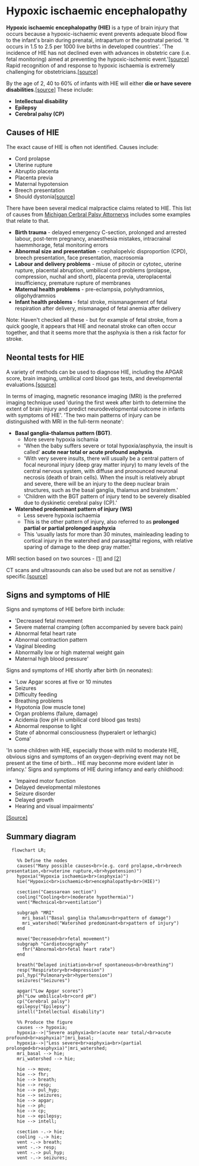 # Hypoxic ischaemic encephalopathy

**Hypoxic ischaemic encephalopathy (HIE)** is a type of brain injury that occurs because a hypoxic-ischaemic event prevents adequate blood flow to the infant's brain during prenatal, intrapartum or the postnatal period. 'It occurs in 1.5 to 2.5 per 1000 live births in developed countries'. 'The incidence of HIE has not declined even with advances in obstetric care (i.e. fetal monitoring) aimed at preventing the hypoxic-ischemic event.'[[source]](https://doi.org/10.1053%2Fj.nainr.2011.07.004) Rapid recognition of and response to hypoxic ischaemia is extremely challenging for obstetricians.[[source]](https://doi.org/10.1576/toag.13.3.169.27669)

By the age of 2, 40 to 60% of infants with HIE will either **die or have severe disabilities**.[[source]](https://doi.org/10.1053%2Fj.nainr.2011.07.004) These include:
* **Intellectual disability**
* **Epilepsy**
* **Cerebral palsy (CP)**

## Causes of HIE

The exact cause of HIE is often not identified. Causes include:
* Cord prolapse
* Uterine rupture
* Abruptio placenta
* Placenta previa
* Maternal hypotension
* Breech presentation
* Should dystonia[[source]](https://doi.org/10.1053%2Fj.nainr.2011.07.004)

There have been several medical malpractice claims related to HIE. This list of causes from [Michigan Cerbral Palsy Attornerys](https://www.michigancerebralpalsyattorneys.com/causes-and-risk-factors-of-cerebral-palsy/labor-and-delivery-problems/hypoxic-ischemic-encephalopathy-hie/hypoxic-ischemic-encephalopathy-hie-infographic/) includes some examples that relate to that.
* **Birth trauma** - delayed emergency C-section, prolonged and arrested labour, post-term pregnancy, anaesthesia mistakes, intracrainal haemmhorage, fetal monitoring errors
* **Abnormal size and presentation** - cephalopelvic disproportion (CPD), breech presentation, face presentation, macrosomia
* **Labour and delivery problems** - miuse of pitocin or cytotec, uterine rupture, placental abruption, umbilical cord problems (prolapse, compression, nuchal and short), placenta previa, uteroplacental insufficiency, premature rupture of membranes
* **Maternal health problems** - pre-eclampsia, polyhydramnios, oligohydramnios
* **Infant health problems** - fetal stroke, mismanagement of fetal respiration after delivery, mismanaged of fetal anemia after delivery

Note: Haven't checked all these - but for example of fetal stroke, from a quick google, it appears that HIE and neonatal stroke can often occur together, and that it seems more that the asphyxia is then a risk factor for stroke.

## Neontal tests for HIE

A variety of methods can be used to diagnose HIE, including the APGAR score, brain imaging, umbilical cord blood gas tests, and developmental evaluations.[[source]](https://hiehelpcenter.org/medical/identifying-hie/tests-evaluations-screening/)

In terms of imaging, magnetic resonance imaging (MRI) is the preferred imaging technique used 'during the first week after birth to determine the extent of brain injury and predict neurodevelopmental outcome in infants with symptoms of HIE'. 'The two main patterns of injury can be distinguished with MRI in the full-term neonate':
* **Basal ganglia-thalamus pattern (BGT)**.
    * More severe hypoxia ischamia
    * 'When the baby suffers severe or total hypoxia/asphyxia, the insult is called' **acute near total or acute profound asphyxia**.
    * 'With very severe insults, there will usually be a central pattern of focal neuronal injury (deep gray matter injury) to many levels of the central nervous system, with diffuse and pronounced neuronal necrosis (death of brain cells). When the insult is relatively abrupt and severe, there will be an injury to the deep nuclear brain structures, such as the basal ganglia, thalamus and brainstem.'
    * 'Children with the BGT pattern of injury tend to be severely disabled due to dyskinetic cerebral palsy (CP).'
* **Watershed predominant pattern of injury (WS)**
    * Less severe hypoxia ischaemia
    * This is the other pattern of injury, also referred to as **prolonged partial or partial prolonged asphyxia**
    * This 'usually lasts for more than 30 minutes, mainleading leading to cortical injury in the watershed and parasagittal regions, with relative sparing of damage to the deep gray matter.'

MRI section based on two sources - [[1]](https://doi.org/10.1007%2Fs00234-010-0674-9) and [[2]](https://www.abclawcenters.com/practice-areas/hypoxic-ischemic-encephalopathy-and-brain-imaging/)

CT scans and ultrasounds can also be used but are not as sensitive / specific.[[source]](https://hiehelpcenter.org/medical/identifying-hie/tests-evaluations-screening/)

## Signs and symptoms of HIE

Signs and symptoms of HIE before birth include:
* 'Decreased fetal movement
* Severe maternal cramping (often accompanied by severe back pain)
* Abnormal fetal heart rate
* Abnormal contraction pattern
* Vaginal bleeding
* Abnormally low or high maternal weight gain
* Maternal high blood pressure'

Signs and symptoms of HIE shortly after birth (in neonates):
* 'Low Apgar scores at five or 10 minutes
* Seizures
* Difficulty feeding
* Breathing problems
* Hypotonia (low muscle tone)
* Organ problems (failure, damage)
* Acidemia (low pH in umbilical cord blood gas tests)
* Abnormal response to light
* State of abnormal consciousness (hyperalert or lethargic)
* Coma'

'In some children with HIE, especially those with mild to moderate HIE, obvious signs and symptoms of an oxygen-depriving event may not be present at the time of birth... HIE may beconme more evident later in infancy.' Signs and symptoms of HIE during infancy and early childhood:
* 'Impaired motor function
* Delayed developmental milestones
* Seizure disorder
* Delayed growth
* Hearing and visual impairments'

[[Source]](https://hiehelpcenter.org/medical/identifying-hie/sign-symptoms/)

## Summary diagram

````{mermaid}
  flowchart LR;

    %% Define the nodes
    causes("Many possible causes<br>(e.g. cord prolapse,<br>breech presentation,<br>uterine rupture,<br>hypotension)")
    hypoxia("Hypoxia ischaemia<br>(asphyxia)")
    hie("Hypoxic<br>ischaemic<br>encephalopathy<br>(HIE)")

    csection("Caessarean section")
    cooling("Cooling<br>(moderate hypothermia)")
    vent("Mechnical<br>ventilation")

    subgraph "MRI"
      mri_basal("Basal ganglia thalamus<br>pattern of damage")
      mri_watershed("Watershed predominant<br>pattern of injury")
    end

    move("Decreased<br>fetal movement")
    subgraph "Cardiotocography"
      fhr("Abnormal<br>fetal heart rate")
    end

    breath("Delayed initiation<br>of spontaneous<br>breathing")
    resp("Respiratory<br>depression")
    pul_hyp("Pulmonary<br>hypertension")
    seizures("Seizures")

    apgar("Low Apgar scores")
    ph("Low umbilical<br>cord pH")
    cp("Cerebral palsy")
    epilepsy("Epilepsy")
    intell("Intellectual disability")

    %% Produce the figure
    causes --> hypoxia;
    hypoxia-->|"Severe asphyxia<br>(acute near total/<br>acute profound<br>asphyxia)"|mri_basal;
    hypoxia-->|"Less severe<br>asphyxia<br>(partial prolonged<br>asphyxia)"|mri_watershed;
    mri_basal --> hie;
    mri_watershed --> hie;

    hie --> move;
    hie --> fhr;
    hie --> breath;
    hie --> resp;
    hie --> pul_hyp;
    hie --> seizures;
    hie --> apgar;
    hie --> ph;
    hie --> cp;
    hie --> epilepsy;
    hie --> intell;

    csection -.-> hie;
    cooling -.-> hie;
    vent -.-> breath;
    vent -.-> resp;
    vent -.-> pul_hyp;
    vent -.-> seizures;
````